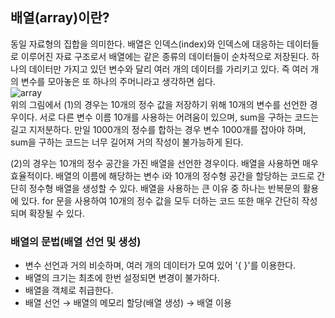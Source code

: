 ## 배열(array)이란?
동일 자료형의 집합을 의미한다. 배열은 인덱스(index)와 인덱스에 대응하는 데이터들로 이루어진 자료 구조로서 배열에는 같은 종류의 데이터들이 순차적으로 저장된다. 하나의 데이터만 가지고 있던 변수와 달리 여러 개의 데이터를 가리키고 있다. 즉 여러 개의 변수를 모아놓은 또 하나의 주머니라고 생각하면 쉽다.  
![array](https://img1.daumcdn.net/thumb/R1280x0/?scode=mtistory2&fname=https%3A%2F%2Fblog.kakaocdn.net%2Fdn%2Fbxe7pi%2Fbtq4RNbUDgs%2FxfI7xZJDVtGSk7SPvhqnG1%2Fimg.jpg)  
위의 그림에서 (1)의 경우는 10개의 정수 값을 저장하기 위해 10개의 변수를 선언한 경우이다. 서로 다른 변수 이름 10개를 사용하는 어려움이 있으며, sum을 구하는 코드는 길고 지저분하다. 만일 1000개의 정수를 합하는 경우 변수 1000개를 잡아야 하며, sum을 구하는 코드는 너무 길어져 거의 작성이 불가능하게 된다.  
  
(2)의 경우는 10개의 정수 공간을 가진 배열을 선언한 경우이다. 배열을 사용하면 매우 효율적이다. 배열의 이름에 해당하는 변수 i와 10개의 정수형 공간을 할당하는 코드로 간단히 정수형 배열을 생성할 수 있다. 배열을 사용하는 큰 이유 중 하나는 반복문의 활용에 있다. for 문을 사용하여 10개의 정수 값을 모두 더하는 코드 또한 매우 간단히 작성되며 확장될 수 있다.  

### 배열의 문법(배열 선언 및 생성)
- 변수 선언과 거의 비슷하며, 여러 개의 데이터가 모여 있어 '{ }'를 이용한다.  
- 배열의 크기는 최초에 한번 설정되면 변경이 불가하다.  
- 배열을 객체로 취급한다.  
- 배열 선언 → 배열의 메모리 할당(배열 생성) → 배열 이용  
